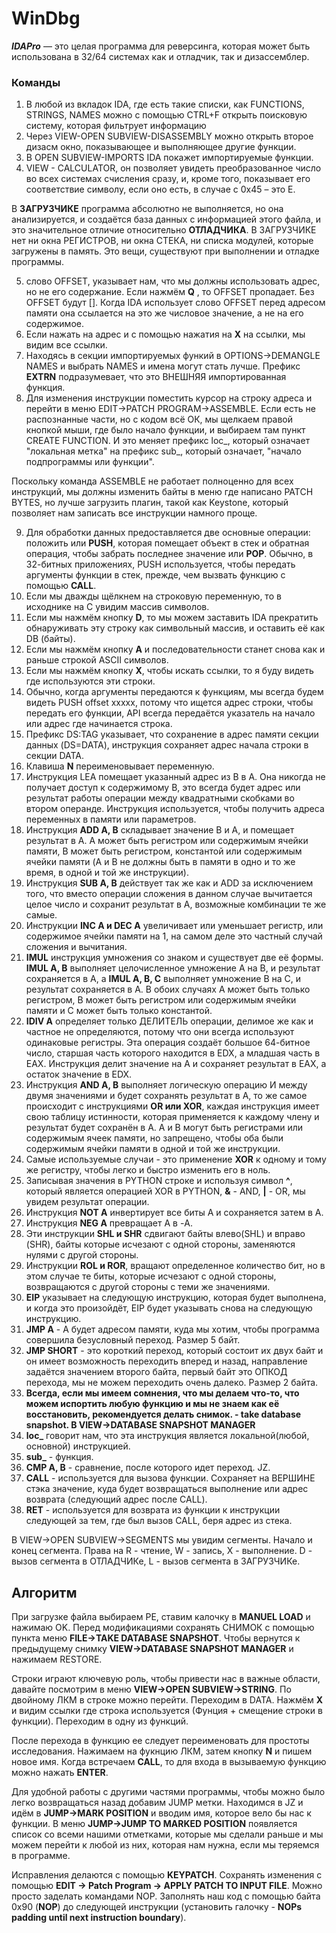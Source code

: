 # **WinDbg**
***IDAPro*** — это целая программа для реверсинга, которая может быть использована в 32/64 системах как и отладчик, так и дизассемблер.

### **Команды**
1. В любой из вкладок IDA, где есть такие списки, как FUNCTIONS, STRINGS, NAMES можно с помощью CTRL+F открыть поисковую систему, которая фильтрует информацию
2. Через VIEW-OPEN SUBVIEW-DISASSEMBLY можно открыть второе дизасм окно, показывающее и выполняющее другие функции.
3. В OPEN SUBVIEW-IMPORTS IDA покажет импортируемые функции.
4. VIEW - CALCULATOR, он позволяет увидеть преобразованное число во всех системах счисления сразу, и, кроме того, показывает его соответствие символу, если оно есть, в случае c 0x45 – это E.

В **ЗАГРУЗЧИКЕ** программа абсолютно не выполняется, но она анализируется, и создаётся база данных с информацией этого файла, и это значительное отличие относительно **ОТЛАДЧИКА**. В ЗАГРУЗЧИКЕ нет ни окна РЕГИСТРОВ, ни окна СТЕКА, ни списка модулей, которые загружены в память. Это вещи, существуют при выполнении и отладке программы.

5. слово OFFSET, указывает нам, что мы должны использовать адрес, но не его содержание. Если нажмём **Q** , то OFFSET пропадает. Без OFFSET будут []. Когда IDA использует слово OFFSET перед адресом памяти она ссылается на это же числовое значение, а не на его содержимое. 
6. Если нажать на адрес и с помощью нажатия на **X** на ссылки, мы видим все ссылки.
7. Находясь в секции импортируемых функий в OPTIONS->DEMANGLE NAMES и выбрать NAMES и имена могут стать лучше. Префикс **EXTRN** подразумевает, что это ВНЕШНЯЯ импортированная функция.
8. Для изменения инструкции поместить курсор на строку адреса и перейти в меню EDIT->PATCH PROGRAM->ASSEMBLE. Если есть не распознанные части, но с кодом всё ОК, мы щелкаем правой кнопкой мыши, где было начало функции, и выбираем там пункт CREATE FUNCTION. И это меняет префикс loc_, который означает "локальная метка" на префикс sub_, который означает, "начало подпрограммы или функции".

Поскольку команда ASSEMBLE не работает полноценно для всех инструкций, мы должны изменить байты в меню где написано PATCH BYTES, но лучше загрузить плагин, такой как Keystone, который позволяет нам записать все инструкции намного проще.

9. Для обработки данных предоставляется две основные операции: положить или **PUSH**, которая помещает объект в стек и обратная операция, чтобы забрать последнее значение или **POP**. Обычно, в 32-битных приложениях, PUSH используется, чтобы передать аргументы функции в стек, прежде, чем вызвать функцию с помощью **CALL**.
10. Если мы дважды щёлкнем на строковую переменную, то в исходнике на C увидим массив символов.
11. Если мы нажмём кнопку **D**, то мы можем заставить IDA прекратить обнаруживать эту строку как символьный массив, и оставить её как DB (байты).
12. Если мы нажмём кнопку **A** и последовательности станет снова как и раньше строкой ASCII символов.
13. Если мы нажмём кнопку **X**, чтобы искать ссылки, то я буду видеть где используются эти строки.
14. Обычно, когда аргументы передаются к функциям, мы всегда будем видеть PUSH offset xxxxx, потому что ищется адрес строки, чтобы передать его функции, API всегда передаётся указатель на начало или адрес где начинается строка.
15. Префикс DS:TAG указывает, что сохранение в адрес памяти секции данных (DS=DATA), инструкция сохраняет адрес начала строки в секции DATA.
16. Клавиша **N** переименовывает переменную.
17. Инструкция LEA помещает указанный адрес из B в A. Она никогда не получает доступ к содержимому B, это всегда будет адрес или результат работы операции между квадратными скобками во втором операнде. Инструкция используется, чтобы получить адреса переменных в памяти или параметров.
18. Инструкция **ADD A, B** складывает значение B и A, и помещает результат в A. A может быть регистром или содержимым ячейки памяти, B может быть регистром, константой или содержимым ячейки памяти (A и B не должны быть в памяти в одно и то же время, в одной и той же инструкции).
19. Инструкция **SUB A, B** действует так же как и ADD за исключением того, что вместо операции сложения в данном случае вычитается целое число и сохранит результат в A, возможные комбинации те же самые.
20. Инструкции **INC A и DEC A** увеличивает или уменьшает регистр, или содержимое ячейки памяти на 1, на самом деле это частный случай сложения и вычитания.
21. **IMUL** инструкция умножения со знаком и существует две её формы. **IMUL A, B** выполняет целочисленное умножение A на B, и результат сохраняется в A, а **IMUL A, B, C** выполняет умножение B на C, и результат сохраняется в A. В обоих случаях A может быть только регистром, B может быть регистром или содержимым ячейки памяти и C может быть только константой.
22. **IDIV A** определяет только ДЕЛИТЕЛЬ операции, делимое же как и частное не определяются, потому что они всегда используют одинаковые регистры. Эта операция создаёт большое 64-битное число, старшая часть которого находится в EDX, а младшая часть в EAX. Инструкция делит значение на A и сохраняет результат в EAX, а остаток значение в EDX.
23. Инструкция **AND A, B**  выполняет логическую операцию И между двумя значениями и будет сохранять результат в A, то же самое происходит с инструкциями **OR или XOR**, каждая инструкция имеет свою таблицу истинности, которая применяется к каждому члену и результат будет сохранён в A. A и B могут быть регистрами или содержимым ячеек памяти, но запрещено, чтобы оба были содержимым ячейки памяти в одной и той же инструкции.
24. Самые используемые случаи - это применение **XOR** к одному и тому же регистру, чтобы легко и быстро изменить его в ноль.
25. Записывая значения в PYTHON строке и используя символ **^**, который является операцией XOR в PYTHON, **&** - AND, **|** - OR, мы увидем результат операции.
26. Инструкция **NOT A**  инвертирует все биты A и сохраняется затем в A.
27. Инструкция **NEG A** превращает A в -A.
28. Эти инструкции **SHL и SHR** сдвигают байты влево(SHL) и вправо (SHR), байты которые исчезают с одной стороны, заменяются нулями с другой стороны.
29. Инструкции **ROL и ROR**, вращают определенное количество бит, но в этом случае те биты, которые исчезают с одной стороны, возвращаются с другой стороны с теми же значениями.
30. **EIP** указывает на следующую инструкцию, которая будет выполнена, и когда это произойдёт, EIP будет указывать снова на следующую инструкцию.
31. **JMP A** - A будет адресом памяти, куда мы хотим, чтобы программа совершила безусловный переход. Размер 5 байт.
32. **JMP SHORT** - это короткий переход, который состоит их двух байт и он имеет возможность переходить вперед и назад, направление задаётся значением второго байта, первый байт это ОПКОД перехода, мы не можем переходить очень далеко. Размер 2 байта.
33. **Всегда, если мы имеем сомнения, что мы делаем что-то, что можем испортить любую функцию и мы не знаем как её восстановить, рекомендуется делать снимок. - take database snapshot. В VIEW->DATABASE SNAPSHOT MANAGER**
34. **loc_** говорит нам, что эта инструкция является локальной(любой, основной) инструкцией.
35. **sub_** - функция.
36. **CMP A, B** - сравнение, после которого идет переход. JZ.
37. **CALL** - используется для вызова функции. Сохраняет на ВЕРШИНЕ стэка значение, куда будет возвращаться выполнение или адрес возврата (следующий адрес после CALL).
38. **RET** - используется для возврата из функции к инструкции слeдующей за тем, где был вызов CALL, беря адрес из стека.

В VIEW->OPEN SUBVIEW->SEGMENTS мы увидим сегменты. Начало и конец сегмента. Права на R - чтение, W - запись, X - выполнение. D - вызов сегмента в ОТЛАДЧИКе, L - вызов сегмента в ЗАГРУЗЧИКе.

## **Алгоритм**

При загрузке файла выбираем PE, ставим калочку в **MANUEL LOAD** и нажимаю OK. Перед модификациями сохранять СНИМОК с помощью пункта меню **FILE->TAKE DATABASE SNAPSHOT**. Чтобы вернутся к предыдущему снимку **VIEW->DATABASE SNAPSHOT MANAGER** и нажимаем RESTORE. 

Строки играют ключевую роль, чтобы привести нас в важные области, давайте посмотрим в меню **VIEW->OPEN SUBVIEW→STRING**. По двойному ЛКМ в строке можно перейти. Переходим в DATA. Нажмём **X** и видим ссылки где строка используется (Фунция + смещение строки в функции). Переходим в одну из функций. 

После перехода в функцию ее следует переименовать для простоты исследования. Нажимаем на фукнцию ЛКМ, затем кнопку **N** и пишем новое имя. Когда встречаем **CALL**, то для входа в вызываемую функцию можно нажать **ENTER**. 

Для удобной работы с другими частями программы, чтобы можно было легко возвращаться назад добавим JUMP метки. Находимся в JZ и идём в **JUMP->MARK POSITION** и вводим имя, которое вело бы нас к функции. В меню **JUMP->JUMP TO MARKED POSITION** появляется список со всеми нашими отметками, которые мы сделали раньше и мы можем перейти к любой из них, которая нам нужна, если мы теряемся в программе.

Исправления делаются с помощью **KEYPATCH**. Сохранять изменения с помощью **EDIT -> Patch Program -> APPLY PATCH TO INPUT FILE**. Можно просто заделать командами NOP. Заполнять наш код с помощью байта 0x90 (**NOP**) до следующей инструкции (установить галочку - **NOPs padding until next instruction boundary**). 